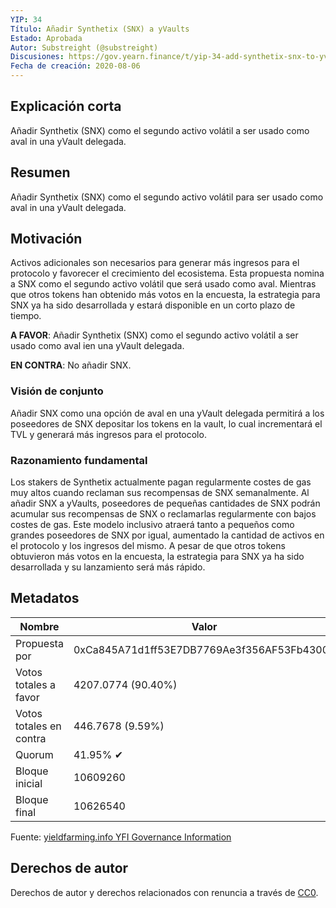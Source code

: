 ```yaml
---
YIP: 34
Título: Añadir Synthetix (SNX) a yVaults
Estado: Aprobada 
Autor: Substreight (@substreight)
Discusiones: https://gov.yearn.finance/t/yip-34-add-synthetix-snx-to-yvaults/2149
Fecha de creación: 2020-08-06
---
```


## Explicación corta

Añadir Synthetix (SNX) como el segundo activo volátil a ser usado como aval in una yVault delegada.

## Resumen

Añadir Synthetix (SNX) como el segundo activo volátil para ser usado como aval in una yVault delegada.

## Motivación

Activos adicionales son necesarios para generar más ingresos para el protocolo y favorecer el crecimiento del ecosistema. Esta propuesta nomina a SNX como el segundo activo volátil que será usado como aval. Mientras que otros tokens han obtenido más votos en la encuesta, la estrategia para SNX ya ha sido desarrollada y estará disponible en un corto plazo de tiempo. 


**A FAVOR**: Añadir Synthetix (SNX) como el segundo activo volátil a ser usado como aval ien una yVault delegada.


**EN CONTRA**: No añadir SNX.

### Visión de conjunto

Añadir SNX como una opción de aval en una yVault delegada permitirá a los poseedores de SNX depositar los tokens en la vault, lo cual incrementará el TVL y generará más ingresos para el protocolo.

### Razonamiento fundamental

Los stakers de Synthetix actualmente pagan regularmente costes de gas muy altos cuando reclaman sus recompensas de SNX semanalmente. Al añadir SNX a yVaults, poseedores de pequeñas cantidades de SNX podrán acumular sus recompensas de SNX o reclamarlas regularmente con bajos costes de gas. Este modelo inclusivo atraerá tanto a pequeños como grandes poseedores de SNX por igual, aumentado la cantidad de activos en el protocolo y los ingresos del mismo. A pesar de que otros tokens obtuvieron más votos en la encuesta, la estrategia para SNX ya ha sido desarrollada y su lanzamiento será más rápido.

## Metadatos

| Nombre                | Valor                                      |
|---------------------|--------------------------------------------|
| Propuesta por        | 0xCa845A71d1ff53E7DB7769Ae3f356AF53Fb43000 |
| Votos totales a favor     | 4207.0774 (90.40%)                         |
| Votos totales en contra | 446.7678 (9.59%)                           |
| Quorum              | 41.95% ✔                                   |
| Bloque inicial         | 10609260                                   |
| Bloque final           | 10626540                                   |

Fuente: [yieldfarming.info YFI Governance Information](https://yieldfarming.info/yearn/vote/)

## Derechos de autor

Derechos de autor y derechos relacionados con renuncia a través de [CC0](https://creativecommons.org/publicdomain/zero/1.0/).
